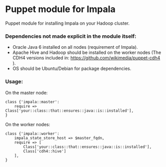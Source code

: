 # Puppet module for Impala


Puppet module for installing Impala on your Hadoop cluster.






### Dependencies not made explicit in the module itself:


- Oracle Java 6 installed on all nodes (requirement of Impala).
- Apache Hive and Hadoop should be installed on the worker nodes (The CDH4 versions included in: https://github.com/wikimedia/puppet-cdh4 ).
- OS should be Ubuntu/Debian for package dependencies.

### Usage:


On the master node:
```puppet
class {'impala::master':
    require => Class['your::class::that::ensures::java::is::installed'],
}
```

On the worker nodes:
```puppet
class {'impala::worker':
    impala_state_store_host => $master_fqdn,
    require => [
        Class['your::class::that::ensures::java::is::installed'], 
        Class['cdh4::hive']
    ],
}
```
